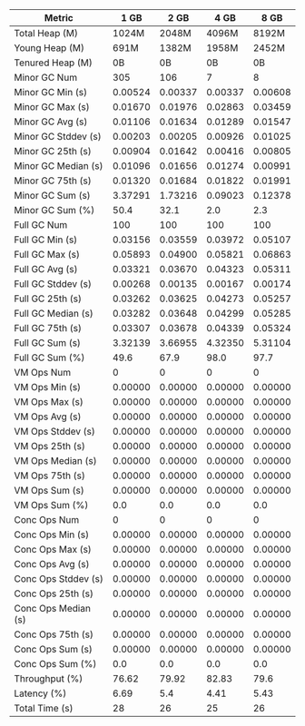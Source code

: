 | Metric | 1 GB | 2 GB | 4 GB | 8 GB |
|------|----|----|----|----|
| Total Heap (M) | 1024M | 2048M | 4096M | 8192M |
| Young Heap (M) | 691M | 1382M | 1958M | 2452M |
| Tenured Heap (M) | 0B | 0B | 0B | 0B |
| Minor GC Num | 305 | 106 | 7 | 8 |
| Minor GC Min (s) | 0.00524 | 0.00337 | 0.00337 | 0.00608 |
| Minor GC Max (s) | 0.01670 | 0.01976 | 0.02863 | 0.03459 |
| Minor GC Avg (s) | 0.01106 | 0.01634 | 0.01289 | 0.01547 |
| Minor GC Stddev (s) | 0.00203 | 0.00205 | 0.00926 | 0.01025 |
| Minor GC 25th (s) | 0.00904 | 0.01642 | 0.00416 | 0.00805 |
| Minor GC Median (s) | 0.01096 | 0.01656 | 0.01274 | 0.00991 |
| Minor GC 75th (s) | 0.01320 | 0.01684 | 0.01822 | 0.01991 |
| Minor GC Sum (s) | 3.37291 | 1.73216 | 0.09023 | 0.12378 |
| Minor GC Sum (%) | 50.4 | 32.1 | 2.0 | 2.3 |
| Full GC Num | 100 | 100 | 100 | 100 |
| Full GC Min (s) | 0.03156 | 0.03559 | 0.03972 | 0.05107 |
| Full GC Max (s) | 0.05893 | 0.04900 | 0.05821 | 0.06863 |
| Full GC Avg (s) | 0.03321 | 0.03670 | 0.04323 | 0.05311 |
| Full GC Stddev (s) | 0.00268 | 0.00135 | 0.00167 | 0.00174 |
| Full GC 25th (s) | 0.03262 | 0.03625 | 0.04273 | 0.05257 |
| Full GC Median (s) | 0.03282 | 0.03648 | 0.04299 | 0.05285 |
| Full GC 75th (s) | 0.03307 | 0.03678 | 0.04339 | 0.05324 |
| Full GC Sum (s) | 3.32139 | 3.66955 | 4.32350 | 5.31104 |
| Full GC Sum (%) | 49.6 | 67.9 | 98.0 | 97.7 |
| VM Ops Num | 0 | 0 | 0 | 0 |
| VM Ops Min (s) | 0.00000 | 0.00000 | 0.00000 | 0.00000 |
| VM Ops Max (s) | 0.00000 | 0.00000 | 0.00000 | 0.00000 |
| VM Ops Avg (s) | 0.00000 | 0.00000 | 0.00000 | 0.00000 |
| VM Ops Stddev (s) | 0.00000 | 0.00000 | 0.00000 | 0.00000 |
| VM Ops 25th (s) | 0.00000 | 0.00000 | 0.00000 | 0.00000 |
| VM Ops Median (s) | 0.00000 | 0.00000 | 0.00000 | 0.00000 |
| VM Ops 75th (s) | 0.00000 | 0.00000 | 0.00000 | 0.00000 |
| VM Ops Sum (s) | 0.00000 | 0.00000 | 0.00000 | 0.00000 |
| VM Ops Sum (%) | 0.0 | 0.0 | 0.0 | 0.0 |
| Conc Ops Num | 0 | 0 | 0 | 0 |
| Conc Ops Min (s) | 0.00000 | 0.00000 | 0.00000 | 0.00000 |
| Conc Ops Max (s) | 0.00000 | 0.00000 | 0.00000 | 0.00000 |
| Conc Ops Avg (s) | 0.00000 | 0.00000 | 0.00000 | 0.00000 |
| Conc Ops Stddev (s) | 0.00000 | 0.00000 | 0.00000 | 0.00000 |
| Conc Ops 25th (s) | 0.00000 | 0.00000 | 0.00000 | 0.00000 |
| Conc Ops Median (s) | 0.00000 | 0.00000 | 0.00000 | 0.00000 |
| Conc Ops 75th (s) | 0.00000 | 0.00000 | 0.00000 | 0.00000 |
| Conc Ops Sum (s) | 0.00000 | 0.00000 | 0.00000 | 0.00000 |
| Conc Ops Sum (%) | 0.0 | 0.0 | 0.0 | 0.0 |
| Throughput (%) | 76.62 | 79.92 | 82.83 | 79.6 |
| Latency (%) | 6.69 | 5.4 | 4.41 | 5.43 |
| Total Time (s) | 28 | 26 | 25 | 26 |
